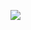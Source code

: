 ![](https://github.com/LauriTahvanainen/ot-harjoitustyo/blob/master/ManVsMachine/dokumentaatio/kuvat/luokkakaavio.png)
